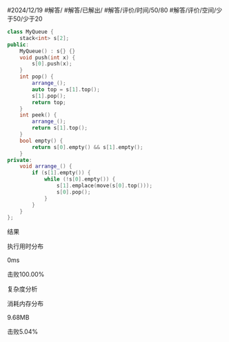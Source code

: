 #2024/12/19 #解答/ #解答/已解出/ #解答/评价/时间/50/80 #解答/评价/空间/少于50/少于20 

``` cpp
class MyQueue {
	stack<int> s[2];
public:
	MyQueue() : s{} {}
	void push(int x) {
		s[0].push(x);
	}
	int pop() {
		arrange_();
		auto top = s[1].top();
		s[1].pop();
		return top;
	}
	int peek() {
		arrange_();
		return s[1].top();
	}
	bool empty() {
		return s[0].empty() && s[1].empty();
	}
private:
	void arrange_() {
		if (s[1].empty()) {
			while (!s[0].empty()) {
				s[1].emplace(move(s[0].top()));
				s[0].pop();
			}
		}
	}
};
```

结果

执行用时分布

0ms

击败100.00%

复杂度分析

消耗内存分布

9.68MB

击败5.04%